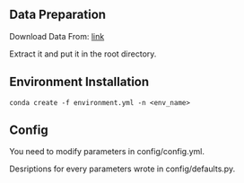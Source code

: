 ## Data Preparation

Download Data From: [link](https://www.kaggle.com/pocahontas1010/dogs-vs-cats-for-pytorch/download)

Extract it and put it in the root directory.

## Environment Installation

```
conda create -f environment.yml -n <env_name>
```

## Config

You need to modify parameters in config/config.yml.

Desriptions for every parameters wrote in config/defaults.py.